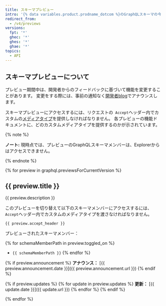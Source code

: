 ```yaml
---
title: スキーマプレビュー
intro: '{% data variables.product.prodname_dotcom %}のGraphQLスキーマの今後の機能や変更を、{% data variables.product.prodname_dotcom %}のGraphQL APIに追加される前にプレビューできます。'
redirect_from:
  - /v4/previews
versions:
  fpt: '*'
  ghec: '*'
  ghes: '*'
  ghae: '*'
topics:
  - API
---
```


## スキーマプレビューについて

プレビュー期間中は、開発者からのフィードバックに基づいて機能を変更することがあります。 変更をする際には、事前の通知なく[開発者blog](https://developer.github.com/changes/)でアナウンスします。

スキーマプレビューにアクセスするには、リクエストの` Accept`ヘッダー内でカスタムの[メディアタイプ](/rest/overview/media-types)を提供しなければなりません。 各プレビューの機能ドキュメントに、どのカスタムメディアタイプを提供するのかが示されています。

{% note %}

**ノート:** 現時点では、プレビューのGraphQLスキーマメンバーは、Explorerからはアクセスできません。

{% endnote %}

{% for preview in graphql.previewsForCurrentVersion %}
## {{ preview.title }}

{{ preview.description }}

このプレビューを切り替えて以下のスキーマメンバーにアクセスするには、`Accept`ヘッダー内でカスタムのメディアタイプを渡さなければなりません。

```
{{ preview.accept_header }}
```

プレビューされたスキーマメンバー：

{% for schemaMemberPath in preview.toggled_on %}
- `{{ schemaMemberPath }}`
{% endfor %}

{% if preview.announcement %}
**アナウンス：** [{{ preview.announcement.date }}]({{ preview.announcement.url }})
{% endif %}

{% if preview.updates %}
{% for update in preview.updates %}
**更新：** [{{ update.date }}]({{ update.url }})
{% endfor %}
{% endif %}

{% endfor %}
